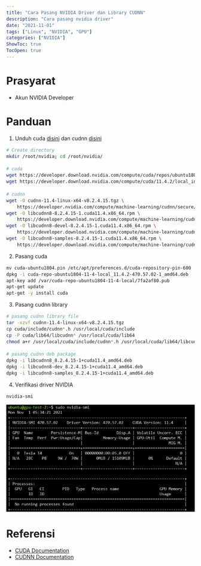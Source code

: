 ```yaml
---
title: "Cara Pasang NVIDIA Driver dan Library CUDNN"
description: "Cara pasang nvidia driver"
date: "2021-11-01"
tags: ["Linux", "NVIDIA", "GPU"]
categories: ["NVIDIA"]
ShowToc: true
TocOpen: true
---
```


# Prasyarat
- Akun NVIDIA Developer

# Panduan
1. Unduh cuda [disini](https://developer.nvidia.com/cuda-toolkit-archive) dan cudnn [disini](https://developer.nvidia.com/cudnn)
```bash
# Create directory
mkdir /root/nvidia; cd /root/nvidia/

# cuda
wget https://developer.download.nvidia.com/compute/cuda/repos/ubuntu1804/x86_64/cuda-ubuntu1804.pin
wget https://developer.download.nvidia.com/compute/cuda/11.4.2/local_installers/cuda-repo-ubuntu1804-11-4-local_11.4.2-470.57.02-1_amd64.deb

# cudnn
wget -O cudnn-11.4-linux-x64-v8.2.4.15.tgz \
    https://developer.nvidia.com/compute/machine-learning/cudnn/secure/8.2.4/11.4_20210831/cudnn-11.4-linux-x64-v8.2.4.15.tgz?<download_token>
wget -O libcudnn8-8.2.4.15-1.cuda11.4.x86_64.rpm \
    https://developer.download.nvidia.com/compute/machine-learning/cudnn/secure/8.2.4/11.4_20210831/RHEL8_1-x64/libcudnn8-8.2.4.15-1.cuda11.4.x86_64.rpm?<download_token>
wget -O libcudnn8-devel-8.2.4.15-1.cuda11.4.x86_64.rpm \
    https://developer.download.nvidia.com/compute/machine-learning/cudnn/secure/8.2.4/11.4_20210831/RHEL8_1-x64/libcudnn8-devel-8.2.4.15-1.cuda11.4.x86_64.rpm?<download_token>
wget -O libcudnn8-samples-8.2.4.15-1.cuda11.4.x86_64.rpm \
    https://developer.download.nvidia.com/compute/machine-learning/cudnn/secure/8.2.4/11.4_20210831/RHEL8_1-x64/libcudnn8-samples-8.2.4.15-1.cuda11.4.x86_64.rpm?<download_token>
```

2. Pasang cuda
```bash
mv cuda-ubuntu1804.pin /etc/apt/preferences.d/cuda-repository-pin-600
dpkg -i cuda-repo-ubuntu1804-11-4-local_11.4.2-470.57.02-1_amd64.deb
apt-key add /var/cuda-repo-ubuntu1804-11-4-local/7fa2af80.pub
apt-get update
apt-get -y install cuda
```

3. Pasang cudnn library
```bash
# pasang cudnn library file
tar -xzvf cudnn-11.4-linux-x64-v8.2.4.15.tgz
cp cuda/include/cudnn*.h /usr/local/cuda/include 
cp -P cuda/lib64/libcudnn* /usr/local/cuda/lib64 
chmod a+r /usr/local/cuda/include/cudnn*.h /usr/local/cuda/lib64/libcudnn*

# pasang cudnn deb package
dpkg -i libcudnn8_8.2.4.15-1+cuda11.4_amd64.deb
dpkg -i libcudnn8-dev_8.2.4.15-1+cuda11.4_amd64.deb
dpkg -i libcudnn8-samples_8.2.4.15-1+cuda11.4_amd64.deb
```

4. Verifikasi driver NVIDIA 
```bash
nvidia-smi
```
![](/images/nvidia-driver.png)

# Referensi
- [CUDA Documentation](https://docs.nvidia.com/cuda/cuda-quick-start-guide/index.html#linux)
- [CUDNN Documentation](https://docs.nvidia.com/deeplearning/cudnn/install-guide/index.html)